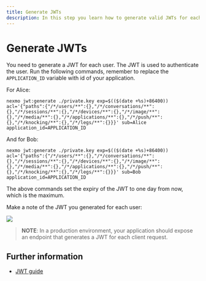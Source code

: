 ```yaml
---
title: Generate JWTs
description: In this step you learn how to generate valid JWTs for each User in your In-App Voice Call.
---
```


# Generate JWTs

You need to generate a JWT for each user. The JWT is used to authenticate the user. Run the following commands, remember to replace the `APPLICATION_ID` variable with id of your application.

For Alice:

``` shell
nexmo jwt:generate ./private.key exp=$(($(date +%s)+86400)) acl='{"paths":{"/*/users/**":{},"/*/conversations/**":{},"/*/sessions/**":{},"/*/devices/**":{},"/*/image/**":{},"/*/media/**":{},"/*/applications/**":{},"/*/push/**":{},"/*/knocking/**":{},"/*/legs/**":{}}}' sub=Alice application_id=APPLICATION_ID
```

And for Bob:

``` shell
nexmo jwt:generate ./private.key exp=$(($(date +%s)+86400)) acl='{"paths":{"/*/users/**":{},"/*/conversations/**":{},"/*/sessions/**":{},"/*/devices/**":{},"/*/image/**":{},"/*/media/**":{},"/*/applications/**":{},"/*/push/**":{},"/*/knocking/**":{},"/*/legs/**":{}}}' sub=Bob application_id=APPLICATION_ID
```

The above commands set the expiry of the JWT to one day from now, which is the maximum.

Make a note of the JWT you generated for each user:

![](/screenshots/tutorials/client-sdk/generated-jwt-key.png)

> **NOTE**: In a production environment, your application should expose an endpoint that generates a JWT for each client request.

## Further information

* [JWT guide](/concepts/guides/authentication#json-web-tokens-jwt)
